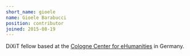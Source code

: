 ```yaml
---
short_name: gioele
name: Gioele Barabucci
position: contributor
joined: 2015-08-19
---
```

DiXiT fellow based at the [Cologne Center for eHumanities](http://cceh.uni-koeln.de/) in Germany.
